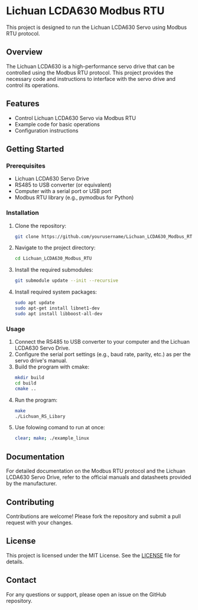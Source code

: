 # Lichuan LCDA630 Modbus RTU

This project is designed to run the Lichuan LCDA630 Servo using Modbus RTU protocol.

## Overview

The Lichuan LCDA630 is a high-performance servo drive that can be controlled using the Modbus RTU protocol. This project provides the necessary code and instructions to interface with the servo drive and control its operations.

## Features

- Control Lichuan LCDA630 Servo via Modbus RTU
- Example code for basic operations
- Configuration instructions

## Getting Started

### Prerequisites

- Lichuan LCDA630 Servo Drive
- RS485 to USB converter (or equivalent)
- Computer with a serial port or USB port
- Modbus RTU library (e.g., pymodbus for Python)

### Installation

1. Clone the repository:
    ```sh
    git clone https://github.com/yourusername/Lichuan_LCDA630_Modbus_RTU.git
    ```
2. Navigate to the project directory:
    ```sh
    cd Lichuan_LCDA630_Modbus_RTU
    ```
3. Install the required submodules:
    ```sh
    git submodule update --init --recursive
    ```
4. Install required system packages:
    ```sh
    sudo apt update
    sudo apt-get install libnet1-dev
    sudo apt install libboost-all-dev
    ```
### Usage

1. Connect the RS485 to USB converter to your computer and the Lichuan LCDA630 Servo Drive.
2. Configure the serial port settings (e.g., baud rate, parity, etc.) as per the servo drive's manual.
3. Build the program with cmake:
    ```sh
    mkdir build
    cd build
    cmake ..
    ```
4. Run the program:
    ```sh
    make
    ./Lichuan_RS_Libary
    ```
5. Use folowing comand to run at once:
    ```sh
    clear; make; ./example_linux
    ```

## Documentation

For detailed documentation on the Modbus RTU protocol and the Lichuan LCDA630 Servo Drive, refer to the official manuals and datasheets provided by the manufacturer.

## Contributing

Contributions are welcome! Please fork the repository and submit a pull request with your changes.

## License

This project is licensed under the MIT License. See the [LICENSE](LICENSE) file for details.

## Contact

For any questions or support, please open an issue on the GitHub repository.
